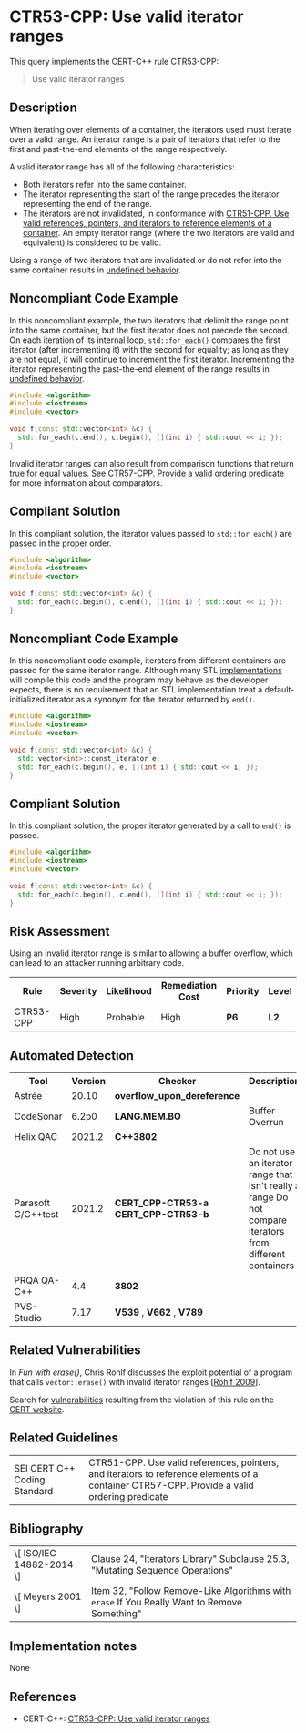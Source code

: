 # CTR53-CPP: Use valid iterator ranges

This query implements the CERT-C++ rule CTR53-CPP:

> Use valid iterator ranges


## Description

When iterating over elements of a container, the iterators used must iterate over a valid range. An iterator range is a pair of iterators that refer to the first and past-the-end elements of the range respectively.

A valid iterator range has all of the following characteristics:

* Both iterators refer into the same container.
* The iterator representing the start of the range precedes the iterator representing the end of the range.
* The iterators are not invalidated, in conformance with [CTR51-CPP. Use valid references, pointers, and iterators to reference elements of a container](https://wiki.sei.cmu.edu/confluence/display/cplusplus/CTR51-CPP.+Use+valid+references%2C+pointers%2C+and+iterators+to+reference+elements+of+a+container).
An empty iterator range (where the two iterators are valid and equivalent) is considered to be valid.

Using a range of two iterators that are invalidated or do not refer into the same container results in [undefined behavior](https://wiki.sei.cmu.edu/confluence/display/cplusplus/BB.+Definitions#BB.Definitions-undefinedbehavior).

## Noncompliant Code Example

In this noncompliant example, the two iterators that delimit the range point into the same container, but the first iterator does not precede the second. On each iteration of its internal loop, `std::for_each()` compares the first iterator (after incrementing it) with the second for equality; as long as they are not equal, it will continue to increment the first iterator. Incrementing the iterator representing the past-the-end element of the range results in [undefined behavior](https://wiki.sei.cmu.edu/confluence/display/cplusplus/BB.+Definitions#BB.Definitions-undefinedbehavior).

```cpp
#include <algorithm>
#include <iostream>
#include <vector>
 
void f(const std::vector<int> &c) {
  std::for_each(c.end(), c.begin(), [](int i) { std::cout << i; });
}
```
Invalid iterator ranges can also result from comparison functions that return true for equal values. See [CTR57-CPP. Provide a valid ordering predicate](https://wiki.sei.cmu.edu/confluence/display/cplusplus/CTR57-CPP.+Provide+a+valid+ordering+predicate) for more information about comparators.

## Compliant Solution

In this compliant solution, the iterator values passed to `std::for_each()` are passed in the proper order.

```cpp
#include <algorithm>
#include <iostream>
#include <vector>
 
void f(const std::vector<int> &c) {
  std::for_each(c.begin(), c.end(), [](int i) { std::cout << i; });
}
```

## Noncompliant Code Example

In this noncompliant code example, iterators from different containers are passed for the same iterator range. Although many STL [implementations](https://wiki.sei.cmu.edu/confluence/display/cplusplus/BB.+Definitions) will compile this code and the program may behave as the developer expects, there is no requirement that an STL implementation treat a default-initialized iterator as a synonym for the iterator returned by `end()`.

```cpp
#include <algorithm>
#include <iostream>
#include <vector>
 
void f(const std::vector<int> &c) {
  std::vector<int>::const_iterator e;
  std::for_each(c.begin(), e, [](int i) { std::cout << i; });
}
```

## Compliant Solution

In this compliant solution, the proper iterator generated by a call to `end()` is passed.

```cpp
#include <algorithm>
#include <iostream>
#include <vector>
 
void f(const std::vector<int> &c) {
  std::for_each(c.begin(), c.end(), [](int i) { std::cout << i; });
}

```

## Risk Assessment

Using an invalid iterator range is similar to allowing a buffer overflow, which can lead to an attacker running arbitrary code.

<table> <tbody> <tr> <th> Rule </th> <th> Severity </th> <th> Likelihood </th> <th> Remediation Cost </th> <th> Priority </th> <th> Level </th> </tr> <tr> <td> CTR53-CPP </td> <td> High </td> <td> Probable </td> <td> High </td> <td> <strong>P6</strong> </td> <td> <strong>L2</strong> </td> </tr> </tbody> </table>


## Automated Detection

<table> <tbody> <tr> <th> Tool </th> <th> Version </th> <th> Checker </th> <th> Description </th> </tr> <tr> <td> <a> Astrée </a> </td> <td> 20.10 </td> <td> <strong>overflow_upon_dereference</strong> </td> <td> </td> </tr> <tr> <td> <a> CodeSonar </a> </td> <td> 6.2p0 </td> <td> <strong>LANG.MEM.BO</strong> </td> <td> Buffer Overrun </td> </tr> <tr> <td> <a> Helix QAC </a> </td> <td> 2021.2 </td> <td> <strong>C++3802</strong> </td> <td> </td> </tr> <tr> <td> <a> Parasoft C/C++test </a> </td> <td> 2021.2 </td> <td> <strong>CERT_CPP-CTR53-a</strong> <strong>CERT_CPP-CTR53-b</strong> </td> <td> Do not use an iterator range that isn't really a range Do not compare iterators from different containers </td> </tr> <tr> <td> <a> PRQA QA-C++ </a> </td> <td> 4.4 </td> <td> <strong>3802 </strong> </td> <td> </td> </tr> <tr> <td> <a> PVS-Studio </a> </td> <td> 7.17 </td> <td> <strong>V539<a></a></strong> , <strong>V662<a></a></strong> , <strong><a>V789</a></strong> </td> <td> </td> </tr> </tbody> </table>


## Related Vulnerabilities

In *Fun with erase()*, Chris Rohlf discusses the exploit potential of a program that calls `vector::erase()` with invalid iterator ranges \[[Rohlf 2009](https://wiki.sei.cmu.edu/confluence/display/cplusplus/AA.+Bibliography#AA.Bibliography-rohlf2009)\].

Search for [vulnerabilities](https://wiki.sei.cmu.edu/confluence/display/cplusplus/BB.+Definitions) resulting from the violation of this rule on the [CERT website](https://www.kb.cert.org/vulnotes/bymetric?searchview&query=FIELD+KEYWORDS+contains+CTR53-CPP).

## Related Guidelines

<table> <tbody> <tr> <td> <a> SEI CERT C++ Coding Standard </a> </td> <td> <a> CTR51-CPP. Use valid references, pointers, and iterators to reference elements of a container </a> <a> CTR57-CPP. Provide a valid ordering predicate </a> </td> </tr> </tbody> </table>


## Bibliography

<table> <tbody> <tr> <td> \[ <a> ISO/IEC 14882-2014 </a> \] </td> <td> Clause 24, "Iterators Library" Subclause 25.3, "Mutating Sequence Operations" </td> </tr> <tr> <td> \[ <a> Meyers 2001 </a> \] </td> <td> Item 32, "Follow Remove-Like Algorithms with <code>erase</code> If You Really Want to Remove Something" </td> </tr> </tbody> </table>


## Implementation notes

None

## References

* CERT-C++: [CTR53-CPP: Use valid iterator ranges](https://wiki.sei.cmu.edu/confluence/pages/viewpage.action?pageId=88046682)
